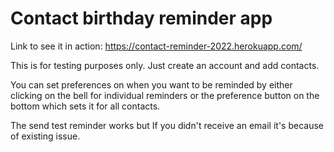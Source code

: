 # Contact birthday reminder app
Link to see it in action: https://contact-reminder-2022.herokuapp.com/

This is for testing purposes only.
Just create an account and add contacts.

You can set preferences on when you want to be reminded by either clicking on the bell for individual reminders or the preference button on the bottom which sets it for all contacts. 

The send test reminder works but If you didn't receive an email it's because of existing issue.
